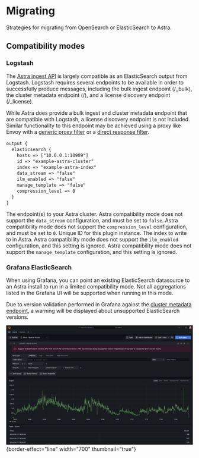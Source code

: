 <show-structure for="chapter,procedure" depth="2"/>

# Migrating

Strategies for migrating from OpenSearch or ElasticSearch to Astra.

## Compatibility modes

### Logstash

The [Astra ingest API](API-opensearch.md#preprocessor-node-apis) is largely compatible as an ElasticSearch output from 
Logstash. Logstash requires several endpoints to be available in order to successfully produce messages, including the 
bulk ingest endpoint (<path>/_bulk</path>), the cluster metadata endpoint (<path>/</path>), and a license discovery 
endpoint (<path>/_license</path>).

While Astra does provide a bulk ingest and cluster metadata endpoint that are compatible with Logstash, a license 
discovery endpoint is not included. Similar functionality to this endpoint may be achieved using a proxy like Envoy with
a
[generic proxy filter](https://www.envoyproxy.io/docs/envoy/latest/configuration/listeners/network_filters/generic_proxy_filter) 
or a 
[direct response filter](https://www.envoyproxy.io/docs/envoy/latest/configuration/listeners/network_filters/direct_response_filter).

```
output {
  elasticsearch {
    hosts => ["10.0.0.1:10909"]
    id => "example-astra-cluster"
    index => "example-astra-index"
    data_stream => "false"
    ilm_enabled => "false"
    manage_template => "false"
    compression_level => 0
  }
}
```

<deflist type="medium">
<def title="hosts (required)">
The endpoint(s) to your Astra cluster.
</def>
<def title="data_stream (required)">
Astra compatibility mode does not support the <code>data_stream</code> configuration, and must be set to 
<code>false</code>.
</def>
<def title="compression_level (required)">
Astra compatibility mode does not support the <code>compression_level</code> configuration, and must be set to 
<code>0</code>.
</def>
<def title="id (recommended)">
Unique ID for this plugin instance.
</def>
<def title="index (optional)">
The index to write to in Astra.
</def>
<def title="ilm_enabled (ignored)">
Astra compatibility mode does not support the <code>ilm_enabled</code> configuration, and this setting is ignored.
</def>
<def title="manage_template (ignored)">
Astra compatibility mode does not support the <code>manage_template</code> configuration, and this setting is ignored.
</def>
</deflist>

### Grafana ElasticSearch

When using Grafana, you can point an existing ElasticSearch datasource to an Astra install to run in a limited
compatibility mode. Not all aggregations listed in the Grafana UI will be supported when running in this mode.

<tip>Due to version validation performed in Grafana against the <a href="API-opensearch.md#query-node-apis">cluster metadata endpoint</a>, a warning will be 
displayed about unsupported ElasticSearch versions.</tip>

![ElasticSearch compatibility mode](../assets/images/es_compatibility_mode.png){border-effect="line" width="700" thumbnail="true"}